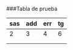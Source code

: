 ###Tabla de prueba

| sas | add | err | tg |
|-----|-----|-----|----|
| 2   | 3   | 4   | 6  |
|     |     |     |    |
|     |     |     |    |